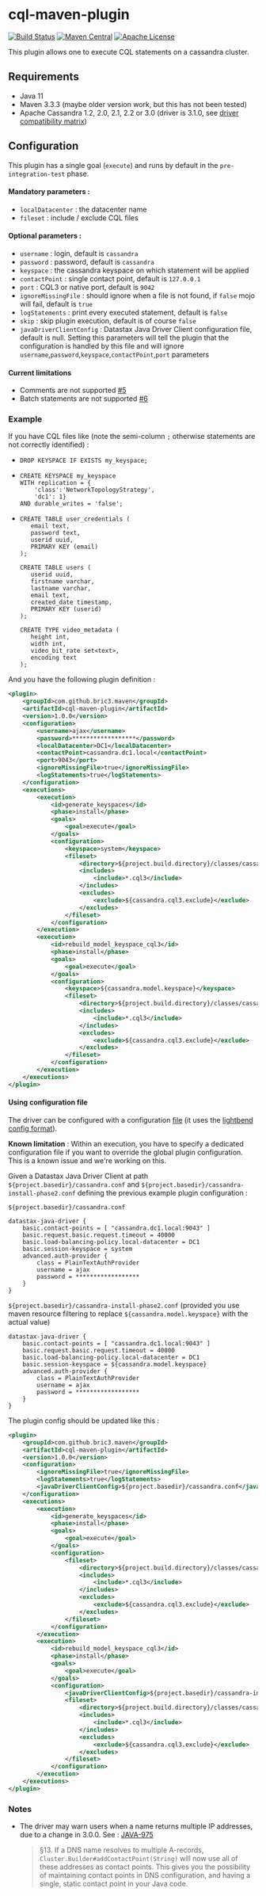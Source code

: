 # cql-maven-plugin

[![Build Status](https://travis-ci.org/bric3/cql-maven-plugin.svg)](https://travis-ci.org/bric3/cql-maven-plugin) [![Maven Central](https://maven-badges.herokuapp.com/maven-central/com.github.bric3.maven/cql-maven-plugin/badge.svg?style=flat)](https://maven-badges.herokuapp.com/maven-central/com.github.bric3.maven/cql-maven-plugin) [![Apache License](http://img.shields.io/badge/license-Apache-blue.svg) ](https://github.com/bric3/cql-maven-plugin/blob/master/LICENSE)


This plugin allows one to execute CQL statements on a cassandra cluster.

## Requirements

* Java 11
* Maven 3.3.3 (maybe older version work, but this has not been tested)
* Apache Cassandra 1.2, 2.0, 2.1, 2.2 or 3.0 (driver is 3.1.0, see [driver compatibility matrix](http://docs.datastax.com/en/developer/java-driver//3.1/manual/native_protocol/))

## Configuration

This plugin has a single goal (`execute`) and runs by default in the `pre-integration-test` phase.

#### Mandatory parameters :

 * `localDatacenter` : the datacenter name
 * `fileset` : include / exclude CQL files

#### Optional parameters :

 * `username` : login, default is `cassandra`
 * `password` : password, default is `cassandra`
 * `keyspace` : the cassandra keyspace on which statement will be applied
 * `contactPoint` : single contact point, default is `127.0.0.1`
 * `port` : CQL3 or native port, default is `9042`
 * `ignoreMissingFile` : should ignore when a file is not found, if `false` mojo will fail, default is `true`
 * `logStatements` : print every executed statement, default is `false`
 * `skip` : skip plugin execution, default is of course `false`
 * `javaDriverClientConfig` : Datastax Java Driver Client configuration file, default is null. Setting this parameters will tell the plugin that the configuration is handled by this file and will ignore `username`,`password`,`keyspace`,`contactPoint`,`port` parameters

#### Current limitations

* Comments are not supported [#5](https://github.com/bric3/cql-maven-plugin/issues/5)
* Batch statements are not supported [#6](https://github.com/bric3/cql-maven-plugin/issues/6)

### Example

If you have CQL files like (note the semi-column `;` otherwise statements are not correctly identified) :

* ```cql
  DROP KEYSPACE IF EXISTS my_keyspace;
  ```

* ```cql
  CREATE KEYSPACE my_keyspace 
  WITH replication = { 
      'class':'NetworkTopologyStrategy', 
      'dc1': 1} 
  AND durable_writes = 'false';
  ```

* ```cql
  CREATE TABLE user_credentials (
     email text,
     password text,
     userid uuid,
     PRIMARY KEY (email)
  );
  
  CREATE TABLE users (
     userid uuid,
     firstname varchar,
     lastname varchar,
     email text,
     created_date timestamp,
     PRIMARY KEY (userid)
  );
  
  CREATE TYPE video_metadata (
     height int,
     width int,
     video_bit_rate set<text>,
     encoding text
  );
  ``` 

And you have the following plugin definition :

```xml
<plugin>
    <groupId>com.github.bric3.maven</groupId>
    <artifactId>cql-maven-plugin</artifactId>
    <version>1.0.0</version>
    <configuration>
        <username>ajax</username>
        <password>******************</password>
        <localDatacenter>DC1</localDatacenter>
        <contactPoint>cassandra.dc1.local</contactPoint>
        <port>9043</port>
        <ignoreMissingFile>true</ignoreMissingFile>
        <logStatements>true</logStatements>
    </configuration>
    <executions>
        <execution>
            <id>generate_keyspaces</id>
            <phase>install</phase>
            <goals>
                <goal>execute</goal>
            </goals>
            <configuration>
                <keyspace>system</keyspace>
                <fileset>
                    <directory>${project.build.directory}/classes/cassandra/all-keyspaces</directory>
                    <includes>
                        <include>*.cql3</include>
                    </includes>
                    <excludes>
                        <exclude>${cassandra.cql3.exclude}</exclude>
                    </excludes>
                </fileset>
            </configuration>
        </execution>
        <execution>
            <id>rebuild_model_keyspace_cql3</id>
            <phase>install</phase>
            <goals>
                <goal>execute</goal>
            </goals>
            <configuration>
                <keyspace>${cassandra.model.keyspace}</keyspace>
                <fileset>
                    <directory>${project.build.directory}/classes/cassandra/model</directory>
                    <includes>
                        <include>*.cql3</include>
                    </includes>
                    <excludes>
                        <exclude>${cassandra.cql3.exclude}</exclude>
                    </excludes>
                </fileset>
            </configuration>
        </execution>
    </executions>
</plugin>
```

#### Using configuration file

The driver can be configured with a configuration [file](https://docs.datastax.com/en/developer/java-driver/4.14/manual/core/configuration/) (it uses the [lightbend config format](https://github.com/lightbend/config)).

**Known limitation** : Within an execution, you have to specify a dedicated configuration file if you want to override the global plugin configuration. This is a known issue and we're working on this.

Given a Datastax Java Driver Client at path `${project.basedir}/cassandra.conf` and `${project.basedir}/cassandra-install-phase2.conf` defining the previous example plugin configuration :

`${project.basedir}/cassandra.conf`
```
datastax-java-driver {
    basic.contact-points = [ "cassandra.dc1.local:9043" ]
    basic.request.basic.request.timeout = 40000
    basic.load-balancing-policy.local-datacenter = DC1
    basic.session-keyspace = system
    advanced.auth-provider {
        class = PlainTextAuthProvider
        username = ajax
        password = ******************
    }
}
```

`${project.basedir}/cassandra-install-phase2.conf` (provided you use maven resource filtering to replace `${cassandra.model.keyspace}` with the actual value)
```
datastax-java-driver {
    basic.contact-points = [ "cassandra.dc1.local:9043" ]
    basic.request.basic.request.timeout = 40000
    basic.load-balancing-policy.local-datacenter = DC1
    basic.session-keyspace = ${cassandra.model.keyspace}
    advanced.auth-provider {
        class = PlainTextAuthProvider
        username = ajax
        password = ******************
    }
}
```

The plugin config should be updated like this :

```xml
<plugin>
    <groupId>com.github.bric3.maven</groupId>
    <artifactId>cql-maven-plugin</artifactId>
    <version>1.0.0</version>
    <configuration>
        <ignoreMissingFile>true</ignoreMissingFile>
        <logStatements>true</logStatements>
        <javaDriverClientConfig>${project.basedir}/cassandra.conf</javaDriverClientConfig>
    </configuration>
    <executions>
        <execution>
            <id>generate_keyspaces</id>
            <phase>install</phase>
            <goals>
                <goal>execute</goal>
            </goals>
            <configuration>
                <fileset>
                    <directory>${project.build.directory}/classes/cassandra/all-keyspaces</directory>
                    <includes>
                        <include>*.cql3</include>
                    </includes>
                    <excludes>
                        <exclude>${cassandra.cql3.exclude}</exclude>
                    </excludes>
                </fileset>
            </configuration>
        </execution>
        <execution>
            <id>rebuild_model_keyspace_cql3</id>
            <phase>install</phase>
            <goals>
                <goal>execute</goal>
            </goals>
            <configuration>
                <javaDriverClientConfig>${project.basedir}/cassandra-install-phase2.conf</javaDriverClientConfig>
                <fileset>
                    <directory>${project.build.directory}/classes/cassandra/model</directory>
                    <includes>
                        <include>*.cql3</include>
                    </includes>
                    <excludes>
                        <exclude>${cassandra.cql3.exclude}</exclude>
                    </excludes>
                </fileset>
            </configuration>
        </execution>
    </executions>
</plugin>
```




### Notes

* The driver may warn users when a name returns multiple IP addresses,
  due to a change in 3.0.0. See : [JAVA-975](https://datastax-oss.atlassian.net/browse/JAVA-975)

  > §13. If a DNS name resolves to multiple A-records, `Cluster.Builder#addContactPoint(String)`
  > will now use all of these addresses as contact points. This gives you the possibility of
  > maintaining contact points in DNS configuration, and having a single, static contact point
  > in your Java code.

